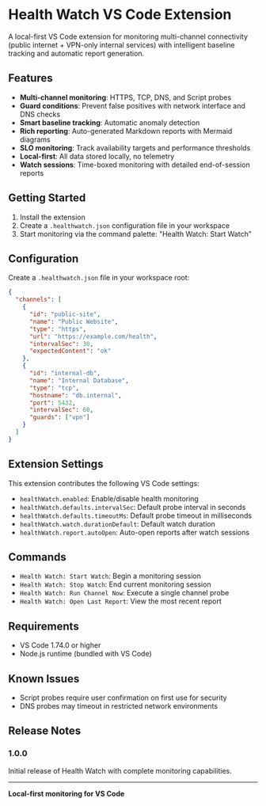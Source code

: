# Health Watch VS Code Extension

A local-first VS Code extension for monitoring multi-channel connectivity (public internet + VPN-only internal services) with intelligent baseline tracking and automatic report generation.

## Features

- **Multi-channel monitoring**: HTTPS, TCP, DNS, and Script probes
- **Guard conditions**: Prevent false positives with network interface and DNS checks
- **Smart baseline tracking**: Automatic anomaly detection
- **Rich reporting**: Auto-generated Markdown reports with Mermaid diagrams
- **SLO monitoring**: Track availability targets and performance thresholds
- **Local-first**: All data stored locally, no telemetry
- **Watch sessions**: Time-boxed monitoring with detailed end-of-session reports

## Getting Started

1. Install the extension
2. Create a `.healthwatch.json` configuration file in your workspace
3. Start monitoring via the command palette: "Health Watch: Start Watch"

## Configuration

Create a `.healthwatch.json` file in your workspace root:

```json
{
  "channels": [
    {
      "id": "public-site",
      "name": "Public Website",
      "type": "https",
      "url": "https://example.com/health",
      "intervalSec": 30,
      "expectedContent": "ok"
    },
    {
      "id": "internal-db",
      "name": "Internal Database",
      "type": "tcp",
      "hostname": "db.internal",
      "port": 5432,
      "intervalSec": 60,
      "guards": ["vpn"]
    }
  ]
}
```

## Extension Settings

This extension contributes the following VS Code settings:

- `healthWatch.enabled`: Enable/disable health monitoring
- `healthWatch.defaults.intervalSec`: Default probe interval in seconds
- `healthWatch.defaults.timeoutMs`: Default probe timeout in milliseconds
- `healthWatch.watch.durationDefault`: Default watch duration
- `healthWatch.report.autoOpen`: Auto-open reports after watch sessions

## Commands

- `Health Watch: Start Watch`: Begin a monitoring session
- `Health Watch: Stop Watch`: End current monitoring session
- `Health Watch: Run Channel Now`: Execute a single channel probe
- `Health Watch: Open Last Report`: View the most recent report

## Requirements

- VS Code 1.74.0 or higher
- Node.js runtime (bundled with VS Code)

## Known Issues

- Script probes require user confirmation on first use for security
- DNS probes may timeout in restricted network environments

## Release Notes

### 1.0.0

Initial release of Health Watch with complete monitoring capabilities.

---

**Local-first monitoring for VS Code**